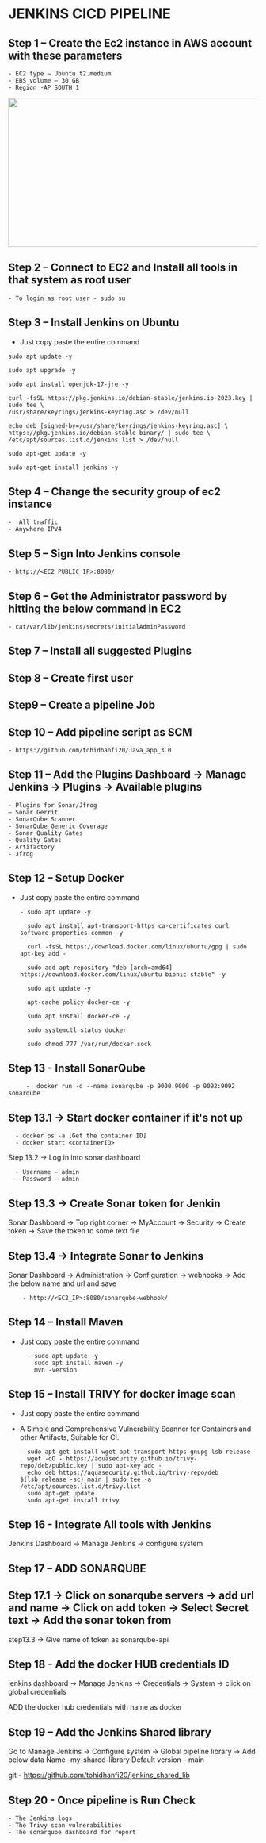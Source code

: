 # JENKINS CICD PIPELINE


Step 1 – Create the Ec2 instance in AWS account with these parameters
--------
    - EC2 type – Ubuntu t2.medium
    - EBS volume – 30 GB 
    - Region -AP SOUTH 1

<img width="800" height="300" src="https://github.com/tohidhanfi20/Java_app_3.0/blob/main/Screenshot's/step1.png">

Step 2 – Connect to EC2 and Install all tools in that system as root user
-------

    - To login as root user - sudo su

Step 3 – Install Jenkins on Ubuntu
-------
 
   -  Just copy paste the entire command
     
    sudo apt update -y

    sudo apt upgrade -y 

    sudo apt install openjdk-17-jre -y

    curl -fsSL https://pkg.jenkins.io/debian-stable/jenkins.io-2023.key | sudo tee \
    /usr/share/keyrings/jenkins-keyring.asc > /dev/null
    
    echo deb [signed-by=/usr/share/keyrings/jenkins-keyring.asc] \
    https://pkg.jenkins.io/debian-stable binary/ | sudo tee \
    /etc/apt/sources.list.d/jenkins.list > /dev/null
    
    sudo apt-get update -y 
    
    sudo apt-get install jenkins -y


Step 4 – Change the security group of ec2 instance
-------
 
    -  All traffic
    - Anywhere IPV4

Step 5 – Sign Into Jenkins console 
-------

    - http://<EC2_PUBLIC_IP>:8080/    

Step 6 – Get the Administrator password by hitting the below command in EC2    
-------

    - cat/var/lib/jenkins/secrets/initialAdminPassword

Step 7 – Install all suggested Plugins
-------

Step 8 – Create first user
-------

Step9 – Create a pipeline Job
-------

Step 10 – Add pipeline script as SCM
-------

    - https://github.com/tohidhanfi20/Java_app_3.0   

Step 11 – Add the Plugins
Dashboard -> Manage Jenkins -> Plugins -> Available plugins
-------

    - Plugins for Sonar/Jfrog
    – Sonar Gerrit 
    - SonarQube Scanner
    - SonarQube Generic Coverage 
    - Sonar Quality Gates 
    - Quality Gates 
    - Artifactory
    - Jfrog

Step 12 – Setup Docker
---------

-  Just copy paste the entire command

       - sudo apt update -y

         sudo apt install apt-transport-https ca-certificates curl software-properties-common -y

         curl -fsSL https://download.docker.com/linux/ubuntu/gpg | sudo apt-key add -

         sudo add-apt-repository "deb [arch=amd64] https://download.docker.com/linux/ubuntu bionic stable" -y

         sudo apt update -y

         apt-cache policy docker-ce -y

         sudo apt install docker-ce -y

         sudo systemctl status docker

         sudo chmod 777 /var/run/docker.sock

Step 13 - Install SonarQube
--------

         -  docker run -d --name sonarqube -p 9000:9000 -p 9092:9092 sonarqube

Step 13.1 -> Start docker container if it's not up   
--------
      - docker ps -a [Get the container ID]
      - docker start <containerID>
Step 13.2 -> Log in into sonar dashboard  

      - Username – admin
      - Password – admin

Step 13.3 -> Create Sonar token for Jenkin 
---------

Sonar Dashboard -> Top right corner -> MyAccount -> Security -> Create token -> Save the token to some text file


Step 13.4 -> Integrate Sonar to Jenkins
---------

Sonar Dashboard -> Administration -> Configuration -> webhooks -> Add the below name and url and save

        - http://<EC2_IP>:8080/sonarqube-webhook/

Step 14 – Install Maven
---------

- Just copy paste the entire command

        - sudo apt update -y
          sudo apt install maven -y
          mvn -version

Step 15 – Install TRIVY for docker image scan  
----------

   - Just copy paste the entire command

   - A Simple and Comprehensive Vulnerability Scanner for Containers and other Artifacts, Suitable for CI.

         - sudo apt-get install wget apt-transport-https gnupg lsb-release
           wget -qO - https://aquasecurity.github.io/trivy-repo/deb/public.key | sudo apt-key add -
           echo deb https://aquasecurity.github.io/trivy-repo/deb $(lsb_release -sc) main | sudo tee -a /etc/apt/sources.list.d/trivy.list
           sudo apt-get update
           sudo apt-get install trivy

Step 16 - Integrate All tools with Jenkins  
-------

Jenkins Dashboard -> Manage Jenkins -> configure system

Step 17 – ADD SONARQUBE
--------

Step 17.1 -> Click on sonarqube servers -> add url and name -> Click on add token -> Select Secret text -> Add the sonar token from 
---------

step13.3 -> Give name of token as sonarqube-api

Step 18 - Add the docker HUB credentials ID
---------

jenkins dashboard -> Manage Jenkins -> Credentials -> System -> click on global credentials

ADD the docker hub credentials with name as docker

Step 19 – Add the Jenkins Shared library
---------

Go to Manage Jenkins -> Configure system -> Global pipeline library -> Add below data Name -my-shared-library Default version – main

git - https://github.com/tohidhanfi20/jenkins_shared_lib

Step 20 - Once pipeline is Run Check 
---------

    - The Jenkins logs
    - The Trivy scan vulnerabilities 
    - The sonarqube dashboard for report
